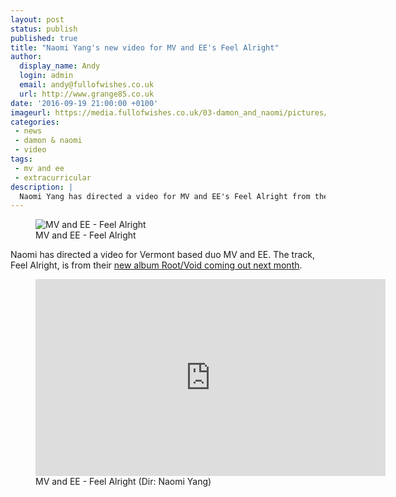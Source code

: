 ```yaml
---
layout: post
status: publish
published: true
title: "Naomi Yang's new video for MV and EE's Feel Alright"
author:
  display_name: Andy
  login: admin
  email: andy@fullofwishes.co.uk
  url: http://www.grange85.co.uk
date: '2016-09-19 21:00:00 +0100'
imageurl: https://media.fullofwishes.co.uk/03-damon_and_naomi/pictures/mv-ee-feel-alright.jpg
categories:
 - news
 - damon & naomi
 - video
tags:
 - mv and ee
 - extracurricular
description: |
  Naomi Yang has directed a video for MV and EE's Feel Alright from their forthcoming album Root/Void.
---
```

<figure class="caption aligncenter"><img src="https://media.fullofwishes.co.uk/03-damon_and_naomi/pictures/mv-ee-feel-alright.jpg" alt="MV and EE - Feel Alright" /><figcaption class="caption-text">MV and EE - Feel Alright</figcaption></figure>

<p class="lead">Naomi has directed a video for Vermont based duo MV and EE. The track, Feel Alright, is from their <a href="http://www.stereogum.com/1899534/mv-ee-feel-alright-video-dir-naomi-yang/mp3s/">new album Root/Void coming out next month</a>.</p>

<figure class="caption aligncenter"><iframe width="560" height="315" src="https://www.youtube.com/embed/9FVg_jppB5A" frameborder="0" allowfullscreen></iframe><figcaption class="caption-text">MV and EE - Feel Alright (Dir: Naomi Yang)</figcaption></figure>

